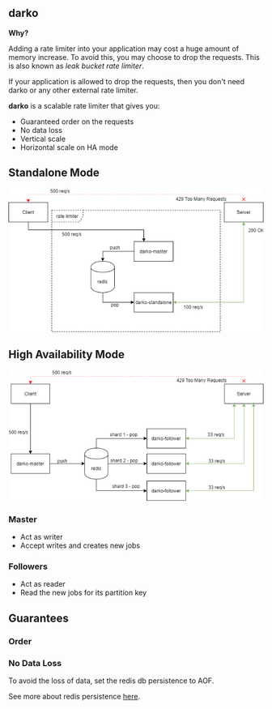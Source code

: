 ## darko

**Why?**

Adding a rate limiter into your application may cost a huge amount of memory increase.
To avoid this, you may choose to drop the requests. This is also known as *leak bucket rate limiter*.

If your application is allowed to drop the requests, then you don't need darko or any other external rate limiter.

**darko** is a scalable rate limiter that gives you:
- Guaranteed order on the requests
- No data loss
- Vertical scale
- Horizontal scale on HA mode

## Standalone Mode

![darko standalone mode](/static/darko-standalone.png)

## High Availability Mode

![darko high availability mode](/static/darko-ha.png)

### Master

- Act as writer
- Accept writes and creates new jobs

### Followers

- Act as reader
- Read the new jobs for its partition key

## Guarantees

### Order

### No Data Loss

To avoid the loss of data, set the redis db persistence to AOF.

See more about redis persistence [here](https://redis.io/topics/persistence).
